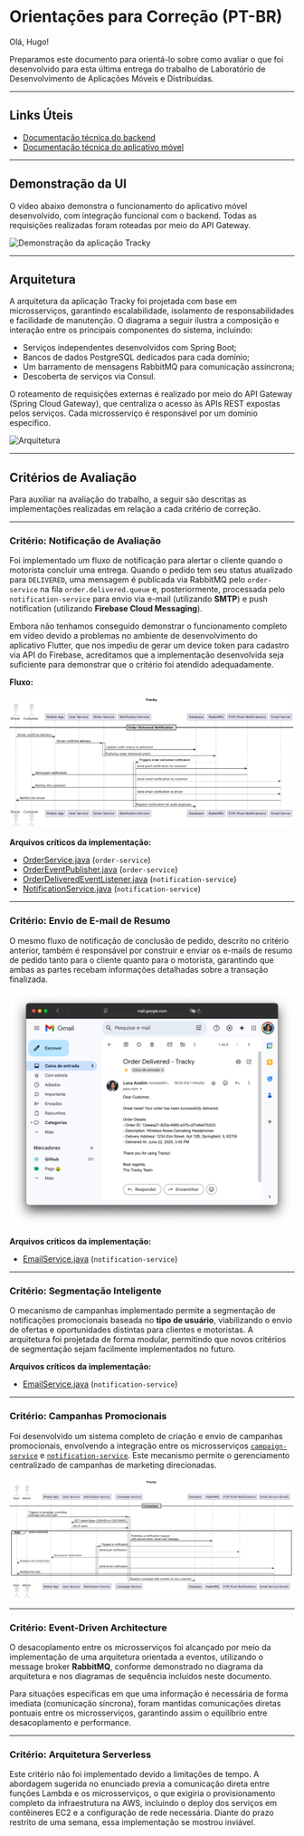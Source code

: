 # Orientações para Correção (PT-BR)

Olá, Hugo!

Preparamos este documento para orientá-lo sobre como avaliar o que foi desenvolvido para esta última entrega do trabalho de Laboratório de Desenvolvimento de Aplicações Móveis e Distribuídas.

---

## Links Úteis

- [Documentação técnica do backend](/code/backend/README.md)
- [Documentação técnica do aplicativo móvel](/code/mobile/README.md)

---

## Demonstração da UI

O vídeo abaixo demonstra o funcionamento do aplicativo móvel desenvolvido, com integração funcional com o backend. Todas as requisições realizadas foram roteadas por meio do API Gateway.

<img src="assets/demo.gif" alt="Demonstração da aplicação Tracky" height="600">

---

## Arquitetura

A arquitetura da aplicação Tracky foi projetada com base em microsserviços, garantindo escalabilidade, isolamento de responsabilidades e facilidade de manutenção. O diagrama a seguir ilustra a composição e interação entre os principais componentes do sistema, incluindo:

- Serviços independentes desenvolvidos com Spring Boot;
- Bancos de dados PostgreSQL dedicados para cada domínio;
- Um barramento de mensagens RabbitMQ para comunicação assíncrona;
- Descoberta de serviços via Consul.

O roteamento de requisições externas é realizado por meio do API Gateway (Spring Cloud Gateway), que centraliza o acesso às APIs REST expostas pelos serviços. Cada microsserviço é responsável por um domínio específico.

![Arquitetura](/assets/architecture.png)

---

## Critérios de Avaliação

Para auxiliar na avaliação do trabalho, a seguir são descritas as implementações realizadas em relação a cada critério de correção.

---

### Critério: Notificação de Avaliação

Foi implementado um fluxo de notificação para alertar o cliente quando o motorista concluir uma entrega. Quando o pedido tem seu status atualizado para `DELIVERED`, uma mensagem é publicada via RabbitMQ pelo `order-service` na fila `order.delivered.queue` e, posteriormente, processada pelo `notification-service` para envio via e-mail (utilizando **SMTP**) e push notification (utilizando **Firebase Cloud Messaging**).

Embora não tenhamos conseguido demonstrar o funcionamento completo em vídeo devido a problemas no ambiente de desenvolvimento do aplicativo Flutter, que nos impediu de gerar um device token para cadastro via API do Firebase, acreditamos que a implementação desenvolvida seja suficiente para demonstrar que o critério foi atendido adequadamente.

**Fluxo:**

![Fluxo de notificação](/assets/order-delivered-diagram.png)

**Arquivos críticos da implementação:**

- [OrderService.java](/code/backend/order-service/src/main/java/com/tracky/orderservice/service/OrderService.java) (`order-service`)
- [OrderEventPublisher.java](/code/backend/order-service/src/main/java/com/tracky/orderservice/service/OrderEventPublisher.java) (`order-service`)
- [OrderDeliveredEventListener.java](/code/backend/notification-service/src/main/java/com/tracky/notificationservice/listener/OrderDeliveredEventListener.java) (`notification-service`)
- [NotificationService.java](/code/backend/notification-service/src/main/java/com/tracky/notificationservice/service/NotificationService.java) (`notification-service`)

---

### Critério: Envio de E-mail de Resumo

O mesmo fluxo de notificação de conclusão de pedido, descrito no critério anterior, também é responsável por construir e enviar os e-mails de resumo de pedido tanto para o cliente quanto para o motorista, garantindo que ambas as partes recebam informações detalhadas sobre a transação finalizada.

![Email de pedido entregue](/assets/order-delivered-email.png)

**Arquivos críticos da implementação:**

- [EmailService.java](/code/backend/notification-service/src/main/java/com/tracky/notificationservice/service/EmailService.java) (`notification-service`)

---

### Critério: Segmentação Inteligente

O mecanismo de campanhas implementado permite a segmentação de notificações promocionais baseada no **tipo de usuário**, viabilizando o envio de ofertas e oportunidades distintas para clientes e motoristas. A arquitetura foi projetada de forma modular, permitindo que novos critérios de segmentação sejam facilmente implementados no futuro.

**Arquivos críticos da implementação:**

- [EmailService.java](/code/backend/notification-service/src/main/java/com/tracky/notificationservice/service/EmailService.java) (`notification-service`)

---

### Critério: Campanhas Promocionais

Foi desenvolvido um sistema completo de criação e envio de campanhas promocionais, envolvendo a integração entre os microsserviços [`campaign-service`](/code/backend/campaign-service/) e [`notification-service`](/code/backend/notification-service/). Este mecanismo permite o gerenciamento centralizado de campanhas de marketing direcionadas.

![Fluxo de envio de campanhas promocionais](/assets/campaign-diagram.png)

---

### Critério: Event-Driven Architecture

O desacoplamento entre os microsserviços foi alcançado por meio da implementação de uma arquitetura orientada a eventos, utilizando o message broker **RabbitMQ**, conforme demonstrado no diagrama da arquitetura e nos diagramas de sequência incluídos neste documento.

Para situações específicas em que uma informação é necessária de forma imediata (comunicação síncrona), foram mantidas comunicações diretas pontuais entre os microsserviços, garantindo assim o equilíbrio entre desacoplamento e performance.

---

### Critério: Arquitetura Serverless

Este critério não foi implementado devido a limitações de tempo. A abordagem sugerida no enunciado previa a comunicação direta entre funções Lambda e os microsserviços, o que exigiria o provisionamento completo da infraestrutura na AWS, incluindo o deploy dos serviços em contêineres EC2 e a configuração de rede necessária. Diante do prazo restrito de uma semana, essa implementação se mostrou inviável.
